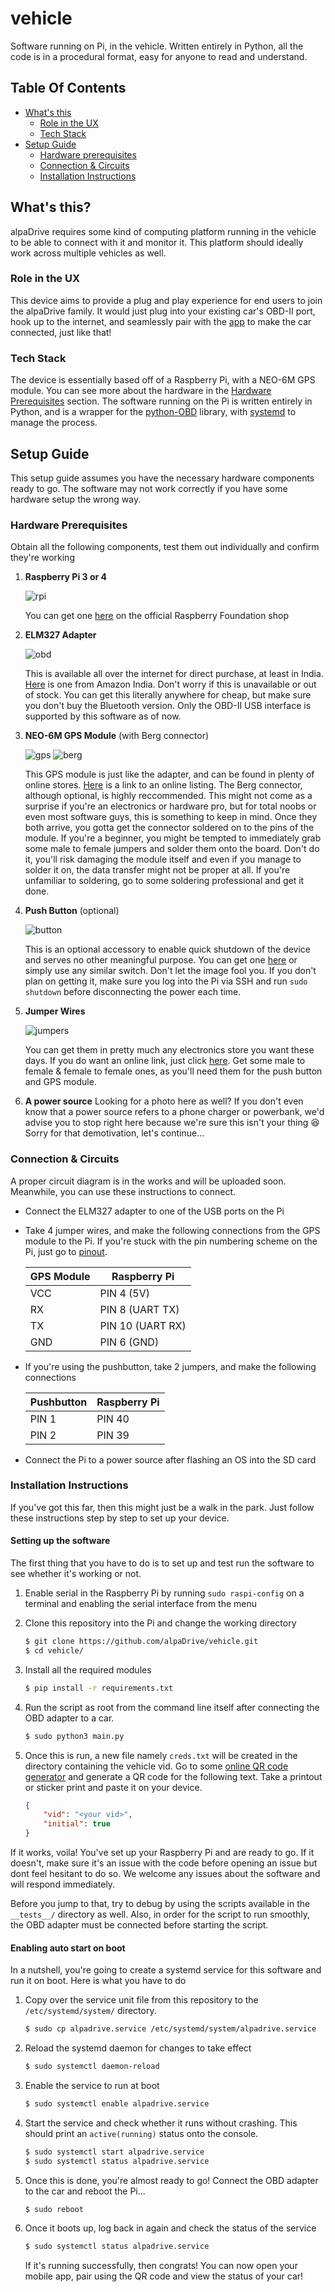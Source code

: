 # vehicle
Software running on Pi, in the vehicle. Written entirely in Python, all the code is in a procedural format, easy for anyone to read and understand.

## Table Of Contents
* [What's this](#whats-this)
    * [Role in the UX](#role-in-the-ux)
    * [Tech Stack](#tech-stack)
* [Setup Guide](#setup-guide)
    * [Hardware prerequisites](#hardware-prerequisites)
    * [Connection & Circuits](#connection--circuits)
    * [Installation Instructions](#installation-instructions)

## What's this?
alpaDrive requires some kind of computing platform running in the vehicle to be able to connect with it and monitor it. This platform should ideally work across multiple vehicles as well.
### Role in the UX
This device aims to provide a plug and play experience for end users to join the alpaDrive family. It would just plug into your existing car's OBD-II port, hook up to the internet, and seamlessly pair with the [app](https://github.com/alpaDrive/app) to make the car connected, just like that!
### Tech Stack
The device is essentially based off of a Raspberry Pi, with a NEO-6M GPS module. You can see more about the hardware in the [Hardware Prerequisites]() section. The software running on the Pi is written entirely in Python, and is a wrapper for the [python-OBD](https://github.com/brendan-w/python-OBD) library, with [systemd](https://systemd.io/) to manage the process.

## Setup Guide
This setup guide assumes you have the necessary hardware components ready to go. The software may not work correctly if you have some hardware setup the wrong way.
### Hardware Prerequisites
Obtain all the following components, test them out individually and confirm they're working
1. **Raspberry Pi 3 or 4**
   
   ![rpi](https://github.com/alpaDrive/vehicle/assets/50231856/33df13dc-abde-41a1-8e51-f8197699f0af)
   
   You can get one [here](https://www.raspberrypi.com/products/) on the official Raspberry Foundation shop
2. **ELM327 Adapter**

    ![obd](https://github.com/alpaDrive/vehicle/assets/50231856/314d843f-6952-4693-b8e8-f36e88fb49db)

    This is available all over the internet for direct purchase, at least in India. [Here](https://www.amazon.in/Robostore-India-Bluetooth-Diagnostic-Scanner/dp/B07DJC6KNV) is one from Amazon India. Don't worry if this is unavailable or out of stock. You can get this literally anywhere for cheap, but make sure you don't buy the Bluetooth version. Only the OBD-II USB interface is supported by this software as of now.

3. **NEO-6M GPS Module** (with Berg connector)
    
    ![gps](https://github.com/alpaDrive/vehicle/assets/50231856/16b74781-cb59-472c-b65c-334c14c1d2ba)     ![berg](https://github.com/alpaDrive/vehicle/assets/50231856/0d85e19c-14b1-45dd-bc9b-297b35e90712)
    
    This GPS module is just like the adapter, and can be found in plenty of online stores. [Here](https://robu.in/product/ublox-neo-6m-gps-module/) is a link to an online listing. The Berg connector, although optional, is highly reccommended. This might not come as a surprise if you're an electronics or hardware pro, but for total noobs or even most software guys, this is something to keep in mind. Once they both arrive, you gotta get the connector soldered on to the pins of the module. If you're a beginner, you might be tempted to immediately grab some male to female jumpers and solder them onto the board. Don't do it, you'll risk damaging the module itself and even if you manage to solder it on, the data transfer might not be proper at all. If you're unfamiliar to soldering, go to some soldering professional and get it done.

4. **Push Button** (optional)
    
    ![button](https://github.com/alpaDrive/vehicle/assets/50231856/9418cc7c-6b16-49dc-b687-7fc8ca402dcf)

    This is an optional accessory to enable quick shutdown of the device and serves no other meaningful purpose. You can get one [here](https://www.electronicscomp.com/push-button-spst-on-off-switch) or simply use any similar switch. Don't let the image fool you. If you don't plan on getting it, make sure you log into the Pi via SSH and run `sudo shutdown` before disconnecting the power each time.

5. **Jumper Wires**
    
    ![jumpers](https://github.com/alpaDrive/vehicle/assets/50231856/a3fae4f2-348c-481e-af24-e830d425b14c)

    You can get them in pretty much any electronics store you want these days. If you do want an online link, just click [here](https://robu.in/product/20cm-dupont-wire-color-jumper-cable-2-54mm-1p-1p-female-female-40pcs). Get some male to female & female to female ones, as you'll need them for the push button and GPS module.

6. **A power source**
    Looking for a photo here as well? If you don't even know that a power source refers to a phone charger or powerbank, we'd advise you to stop right here because we're sure this isn't your thing 😆 Sorry for that demotivation, let's continue...

### Connection & Circuits
A proper circuit diagram is in the works and will be uploaded soon. Meanwhile, you can use these instructions to connect.
* Connect the ELM327 adapter to one of the USB ports on the Pi
* Take 4 jumper wires, and make the following connections from the GPS module to the Pi. If you're stuck with the pin numbering scheme on the Pi, just go to [pinout](https://pinout.xyz).
    
    | GPS Module  | Raspberry Pi |
    | ------------- | ------------- |
    | VCC  | PIN 4 (5V)  |
    | RX  | PIN 8 (UART TX)  |
    | TX  | PIN 10 (UART RX) |
    | GND | PIN 6 (GND) |
 * If you're using the pushbutton, take 2 jumpers, and make the following connections
  
    | Pushbutton  | Raspberry Pi |
    | ----------- | ------------ |
    |    PIN 1    |    PIN 40    |
    |    PIN 2    |    PIN 39    |
 * Connect the Pi to a power source after flashing an OS into the SD card
### Installation Instructions
If you've got this far, then this might just be a walk in the park. Just follow these instructions step by step to set up your device.

#### Setting up the software
The first thing that you have to do is to set up and test run the software to see whether it's working or not. 

1. Enable serial in the Raspberry Pi by running `sudo raspi-config` on a terminal and enabling the serial interface from the menu

2. Clone this repository into the Pi and change the working directory

    ```bash
    $ git clone https://github.com/alpaDrive/vehicle.git
    $ cd vehicle/
    ```
3. Install all the required modules

    ```bash
    $ pip install -r requirements.txt
    ```

4. Run the script as root from the command line itself after connecting the OBD adapter to a car.

    ```bash
    $ sudo python3 main.py
    ```

5. Once this is run, a new file namely `creds.txt` will be created in the directory containing the vehicle vid. Go to some [online QR code generator](https://www.the-qrcode-generator.com/) and generate a QR code for the following text. Take a printout or sticker print and paste it on your device.

    ```json
    {
        "vid": "<your vid>",
        "initial": true
    }
    ```

If it works, voila! You've set up your Raspberry Pi and are ready to go. If it doesn't, make sure it's an issue with the code before opening an issue but dont feel hesitant to do so. We welcome any issues about the software and will respond immediately.

Before you jump to that, try to debug by using the scripts available in the `__tests__/` directory as well. Also, in order for the script to run smoothly, the OBD adapter must be connected before starting the script.

#### Enabling auto start on boot
In a nutshell, you're going to create a systemd service for this software and run it on boot. Here is what you have to do

1. Copy over the service unit file from this repository to the `/etc/systemd/system/` directory.

    ```bash
    $ sudo cp alpadrive.service /etc/systemd/system/alpadrive.service
    ```

2. Reload the systemd daemon for changes to take effect

    ```bash
    $ sudo systemctl daemon-reload
    ```

3. Enable the service to run at boot

    ```bash
    $ sudo systemctl enable alpadrive.service
    ```

4. Start the service and check whether it runs without crashing. This should print an `active(running)` status onto the console.

    ```bash
    $ sudo systemctl start alpadrive.service
    $ sudo systemctl status alpadrive.service
    ```

5. Once this is done, you're almost ready to go! Connect the OBD adapter to the car and reboot the Pi...

    ```
    $ sudo reboot
    ```

6. Once it boots up, log back in again and check the status of the service

    ```bash
    $ sudo systemctl status alpadrive.service
    ```

    If it's running successfully, then congrats! You can now open your mobile app, pair using the QR code and view the status of your car!
